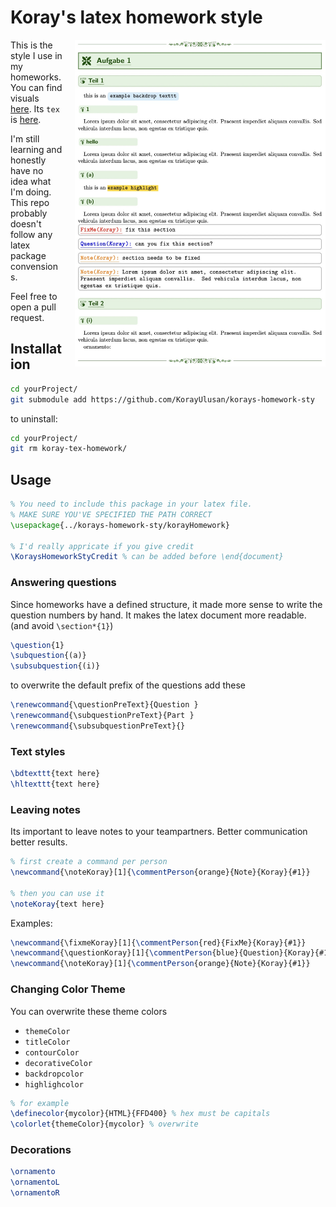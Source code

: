 # Koray's latex homework style

<img src="./img/showcase-firstpage.jpg" width="401"  alt="first page of showcase.pdf" style="float: right;margin-left: 20px; margin-bottom: 20px;" align="right">

This is the style I use in my homeworks. You can find visuals [here](./showcase.pdf). Its `tex` is [here](./showcase.tex).

I'm still learning and honestly have no idea what I'm doing. This repo probably doesn't follow any latex package convensions.

Feel free to open a pull request. 

## Installation

```sh
cd yourProject/
git submodule add https://github.com/KorayUlusan/korays-homework-sty
```

to uninstall:

```sh
cd yourProject/
git rm koray-tex-homework/
```

## Usage

```latex
% You need to include this package in your latex file.
% MAKE SURE YOU'VE SPECIFIED THE PATH CORRECT
\usepackage{../korays-homework-sty/korayHomework}

% I'd really appricate if you give credit 
\KoraysHomeworkStyCredit % can be added before \end{document}
```

### Answering questions

Since homeworks have a defined structure, it made more sense to write the question numbers by hand. It makes the latex document more readable. (and avoid `\section*{1}`)

```latex
\question{1}
\subquestion{(a)}
\subsubquestion{(i)}
```

to overwrite the default prefix of the questions add these

```latex
\renewcommand{\questionPreText}{Question }
\renewcommand{\subquestionPreText}{Part }
\renewcommand{\subsubquestionPreText}{}
```

### Text styles

```latex
\bdtexttt{text here}
\hltexttt{text here}
```

### Leaving notes

Its important to leave notes to your teampartners. Better communication better
results. 

```latex
% first create a command per person
\newcommand{\noteKoray}[1]{\commentPerson{orange}{Note}{Koray}{#1}}

% then you can use it
\noteKoray{text here}
```

Examples:

```latex
\newcommand{\fixmeKoray}[1]{\commentPerson{red}{FixMe}{Koray}{#1}}
\newcommand{\questionKoray}[1]{\commentPerson{blue}{Question}{Koray}{#1}}
\newcommand{\noteKoray}[1]{\commentPerson{orange}{Note}{Koray}{#1}}
```

### Changing Color Theme

You can overwrite these theme colors

- `themeColor`
- `titleColor`
- `contourColor`
- `decorativeColor`
- `backdropcolor`
- `highlighcolor`

```latex
% for example
\definecolor{mycolor}{HTML}{FFD400} % hex must be capitals
\colorlet{themeColor}{mycolor} % overwrite
```

### Decorations

```latex
\ornamento
\ornamentoL
\ornamentoR
```
